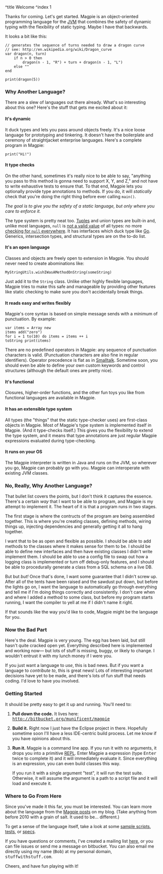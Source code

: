 ^title Welcome
^index 1

Thanks for coming. Let's get started. Magpie is an object-oriented programming language for the [JVM](http://en.wikipedia.org/wiki/Java_Virtual_Machine) that combines the safety of dynamic typing with the flexibility of static typing. Maybe I have that backwards.

It looks a bit like this:

    // generates the sequence of turns needed to draw a dragon curve
    // see: http://en.wikipedia.org/wiki/Dragon_curve
    var dragon(n, turn)
        if n > 0 then
            dragon(n - 1, "R") + turn + dragon(n - 1, "L")
        else ""
    end

    print(dragon(5))

### Why Another Language?

There are a slew of languages out there already. What's so interesting about this one? Here's the stuff that gets me excited about it:

#### It's dynamic

It duck types and lets you pass around objects freely. It's a nice loose
language for prototyping and tinkering. It doesn't have the boilerplate and
ceremony of straightjacket enterprise languages. Here's a complete program in
Magpie:

    print("Hi!")

#### It type checks

On the other hand, sometimes it's really nice to be able to say, "anything you
pass to this method is gonna need to support X, Y, and Z," and not have to write
exhaustive tests to ensure that. To that end, Magpie lets you optionally provide
type annotations to methods. If you do, it will *statically* check that you're
doing the right thing before ever calling `main()`.

*The goal is to give you the safety of a static language, but only where you
care to enforce it.*

The type system is pretty neat too.
[Tuples](http://journal.stuffwithstuff.com/2009/05/05/one-and-only-one/) and
union types are built-in and, unlike most languages, `null` is [not a valid
value](http://journal.stuffwithstuff.com/2010/08/23/void-null-maybe-and-nothing/)
of all types: no more [checking for `null`
everywhere](http://lambda-the-ultimate.org/node/3186). It has interfaces which
duck type like
[Go](http://golang.org/doc/effective_go.html#interfaces_and_types). Generics,
intersection types, and structural types are on the to-do list.

#### It's an open language

Classes and objects are freely open to extension in Magpie. You should never
need to create abominations like:

    MyStringUtils.wishIWasAMethodOnString(someString)

Just add it to the `String` class. Unlike other highly flexible languages,
Magpie tries to make this safe and manageable by providing other features like
static checking to make sure you don't accidentally break things.

#### It reads easy and writes flexibly

Magpie's core syntax is based on simple message sends with a minimum of
punctuation. By example:

    var items = Array new
    items add("zero")
    for i = 1 to(10) do items = items ++ i
    toString print(items)

There are no predefined operators in Magpie: any sequence of punctuation
characters is valid. (Punctuation characters are also fine in regular
identifiers). Operator precedence is flat as in
[Smalltalk](http://en.wikipedia.org/wiki/Smalltalk#Messages). Sometime soon, you
should even be able to define your own custom keywords and control structures
(although the default ones are pretty nice).

#### It's functional

Closures, higher-order functions, and the other fun toys you like from
functional languages are available in Magpie.

#### It has an extensible type system

All types (the "things" that the static type-checker uses) are first-class
objects in Magpie. Most of Magpie's type system is implemented itself in Magpie.
(And it type-checks itself.) This gives you the flexibility to extend the type
system, and it means that type annotations are just regular Magpie expressions
evaluated during type-checking.

#### It runs on your OS

The Magpie interpreter is written in Java and runs on the JVM, so wherever you
go, Magpie can probably go with you. Magpie can interoperate with existing JVM
classes.

### No, Really, Why Another Language?

That bullet list covers the points, but I don't think it captures the essence.
There's a certain *way* that I want to be able to program, and Magpie is my
attempt to implement it. The heart of it is that a program runs in two stages.

The first stage is where the contructs of the program are being assembled together. This is where you're creating classes, defining methods, wiring things up, injecting dependencies and generally getting it all to hang together.

I want that to be as open and flexible as possible. I should be able to add methods to the classes where it makes sense for them to be. I should be able to define new interfaces and then have existing classes I didn't write implement them. I should be able to use a config file to swap out how a logging class is implemented or turn off debug-only features, and I should be able to procedurally generate a class from a SQL schema on a live DB.

But but *but!* Once that's done, I want some guarantee that I didn't screw up. After all of the tents have been raised and the sawdust put down, but before the lights go on, I want the language to automatically go through everything and tell me if I'm doing things correctly and consistently. I don't care when and where I added a method to some class, but before my program starts running, I want the compiler to yell at me if I didn't name it right.

If that sounds like the way you'd like to code, Magpie might be the language for you.

### Now the Bad Part

Here's the deal. Magpie is very young. The egg has been laid, but still hasn't
quite cracked open yet. Everything described here is implemented and working
now&mdash; but lots of stuff is missing, buggy, or likely to change. I wouldn't
entrust it with my lunch money if I were you.

If you just want a language to *use*, this is bad news. But if you want a
language to *contribute to*, this is great news! Lots of interesting important
decisions have yet to be made, and there's lots of fun stuff that needs coding.
I'd love to have you involved.

### Getting Started

It should be pretty easy to get it up and running. You'll need to:

1. **Pull down the code.** It lives here: <tt><a href="http://bitbucket.org/munificent/magpie">http://bitbucket.org/munificent/magpie</a></tt>

2. **Build it.** Right now I just have the Eclipse project in there. Hopefully 
   sometime soon I'll have a less IDE-centric build process. Let me know if you
   have opinions about this.
   
3. **Run it.** Magpie is a command line app. If you run it with no arguments,
   it drops you into a primitive [REPL](http://en.wikipedia.org/wiki/REPL). 
   Enter Magpie a expression (type <tt>Enter</tt> twice to complete it) and it
   will immediately evaluate it. Since everything is an expression, you can even
   build classes this way.
   
   If you run it with a single argument "test", it will run the test suite.
   Otherwise, it will assume the argument is a path to a script file and it will
   load and execute it.

### Where to Go From Here

Since you've made it this far, you must be interested. You can learn more about
the language from the [Magpie posts](http://journal.stuffwithstuff.com/category/magpie/) on my blog. (Take anything from before 2010 with a grain of salt. It used to be... different.)

To get a sense of the language itself, take a look at some [sample scripts](http://bitbucket.org/munificent/magpie/src/tip/script/), [tests](http://bitbucket.org/munificent/magpie/src/tip/test/), or [specs](http://bitbucket.org/munificent/magpie/src/tip/spec/).

If you have questions or comments, I've created a mailing list
[here](http://groups.google.com/group/magpie-lang), or you can file issues or
send me a message on bitbucket. You can also email me directly using my name
(<tt>Bob</tt>) at my personal domain, <tt>stuffwithstuff.com</tt>.

Cheers, and have fun playing with it!